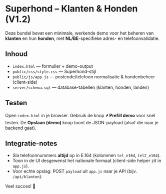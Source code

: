 # Superhond – Klanten & Honden (V1.2)

Deze bundel bevat een minimale, werkende demo voor het beheren van **klanten** en hun **honden**, met **NL/BE**-specifieke adres- en telefoonvalidatie.

## Inhoud
- `index.html` — formulier + demo-output
- `public/css/style.css` — Superhond-stijl
- `public/js/app.js` — postcode/telefoon normalisatie & hondenbeheer (client-side)
- `server/schema.sql` — database-tabellen (klanten, honden, landen)

## Testen
Open `index.html` in je browser. Gebruik de knop **⚡ Prefill demo** voor snel testen.
De **Opslaan (demo)** knop toont de JSON-payload (alsof die naar je backend gaat).

## Integratie-notes
- Sla telefoonnummers **altijd** op in E.164 (kolommen `tel_e164`, `tel2_e164`).
- Toon in de UI desgewenst het nationale formaat (client-side helper zit in `app.js`).
- Voor echte opslag: POST `payload` uit `app.js` naar je API (bijv. `/api/klanten`).

Veel succes! 🐶
